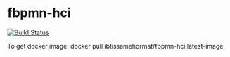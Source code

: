 # fbpmn-hci
[![Build Status](https://travis-ci.com/ibtissameHORMAT-ALLAH/fbpmn-hci.svg?branch=master)](https://travis-ci.com/ibtissameHORMAT-ALLAH)

To get docker image:    docker pull ibtissamehormat/fbpmn-hci:latest-image